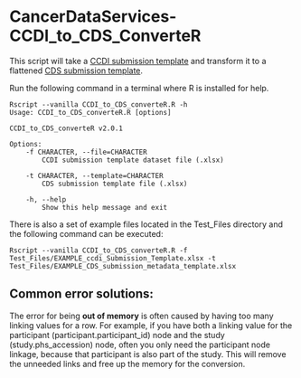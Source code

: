 # CancerDataServices-CCDI_to_CDS_ConverteR
This script will take a [CCDI submission template](https://github.com/CBIIT/ccdi-model/tree/main/metadata-manifest) and transform it to a flattened [CDS submission template](https://github.com/CBIIT/cds-model/tree/main/metadata-manifest).

Run the following command in a terminal where R is installed for help.
```
Rscript --vanilla CCDI_to_CDS_converteR.R -h
Usage: CCDI_to_CDS_converteR.R [options]

CCDI_to_CDS_converteR v2.0.1

Options:
	-f CHARACTER, --file=CHARACTER
		CCDI submission template dataset file (.xlsx)

	-t CHARACTER, --template=CHARACTER
		CDS submission template file (.xlsx)

	-h, --help
		Show this help message and exit
```

There is also a set of example files located in the Test_Files directory and the following command can be executed:
```
Rscript --vanilla CCDI_to_CDS_converteR.R -f Test_Files/EXAMPLE_ccdi_Submission_Template.xlsx -t Test_Files/EXAMPLE_CDS_submission_metadata_template.xlsx
```

## Common error solutions:

The error for being **out of memory** is often caused by having too many linking values for a row. For example, if you have both a linking value for the participant (participant.participant_id) node and the study (study.phs_accession) node, often you only need the participant node linkage, because that participant is also part of the study. This will remove the unneeded links and free up the memory for the conversion.
